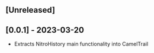 ## [Unreleased]

## [0.0.1] - 2023-03-20

- Extracts NitroHistory main functionality into CamelTrail


